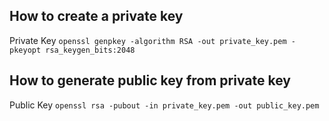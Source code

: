 ## How to create a private key
Private Key `openssl genpkey -algorithm RSA -out private_key.pem -pkeyopt rsa_keygen_bits:2048`

## How to generate public key from private key
Public Key `openssl rsa -pubout -in private_key.pem -out public_key.pem`